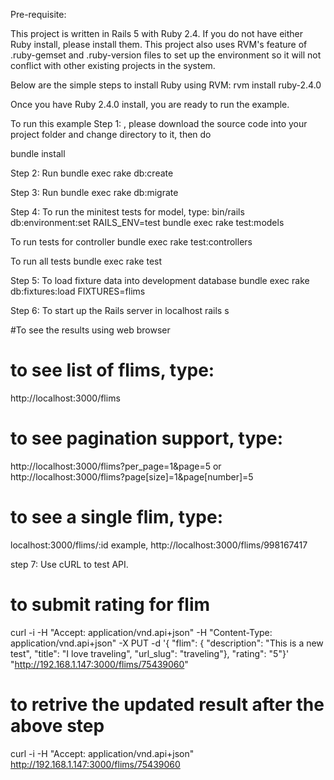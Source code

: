 
Pre-requisite:

This project is written in Rails 5 with Ruby 2.4. If you do not have either Ruby install, please install them. 
This project also uses RVM's feature of .ruby-gemset and .ruby-version files to set up the environment so it will
not conflict with other existing projects in the system.

Below are the simple steps to install Ruby using RVM:
rvm install ruby-2.4.0

Once you have Ruby 2.4.0 install, you are ready to run the example.

To run this example
Step 1: , please download the source code into your project folder and change directory to it, then do

bundle install

Step 2: Run bundle exec rake db:create

Step 3: Run bundle exec rake db:migrate

Step 4: To run the minitest tests for model, type:
bin/rails db:environment:set RAILS_ENV=test
bundle exec rake test:models

To run tests for controller
bundle exec rake test:controllers

To run all tests
bundle exec rake test

Step 5: To load fixture data into development database
bundle exec rake db:fixtures:load FIXTURES=flims

Step 6: To start up the Rails server in localhost
rails s


#To see the results using web browser
# to see list of flims, type:
http://localhost:3000/flims

# to see pagination support, type:
http://localhost:3000/flims?per_page=1&page=5
or
http://localhost:3000/flims?page[size]=1&page[number]=5

# to see a single flim, type:
localhost:3000/flims/:id
example,
http://localhost:3000/flims/998167417

step 7: Use cURL to test API.

# to submit rating for flim

curl  -i -H "Accept: application/vnd.api+json" -H "Content-Type: application/vnd.api+json" -X PUT -d '{ "flim": { "description": "This is a new test", "title": "I love traveling", "url_slug": "traveling"}, "rating": "5"}' "http://192.168.1.147:3000/flims/75439060"

# to retrive the updated result after the above step
curl -i -H "Accept: application/vnd.api+json" http://192.168.1.147:3000/flims/75439060


